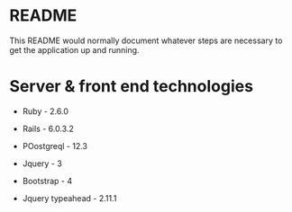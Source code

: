 # README

This README would normally document whatever steps are necessary to get the
application up and running.

# Server & front end technologies

* Ruby - 2.6.0

* Rails - 6.0.3.2

* POostgreql - 12.3

* Jquery - 3

* Bootstrap - 4

* Jquery typeahead - 2.11.1

